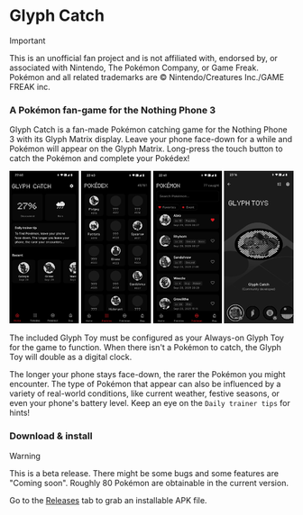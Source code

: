 # Glyph Catch

> [!IMPORTANT]
> This is an unofficial fan project and is not affiliated with, endorsed by, or associated with Nintendo, The Pokémon Company, or Game Freak. Pokémon and all related trademarks are © Nintendo/Creatures Inc./GAME FREAK inc.

### A Pokémon fan-game for the Nothing Phone 3

Glyph Catch is a fan-made Pokémon catching game for the Nothing Phone 3 with its Glyph Matrix display. Leave your phone face-down for a while and Pokémon will appear on the Glyph Matrix. Long-press the touch button to catch the Pokémon and complete your Pokédex!

![Screenshots: home screen, Pokédex screen, caught Pokémon screen, Glyph Toy screen](/visual.png)

The included Glyph Toy must be configured as your Always-on Glyph Toy for the game to function. When there isn't a Pokémon to catch, the Glyph Toy will double as a digital clock.

The longer your phone stays face-down, the rarer the Pokémon you might encounter. The type of Pokémon that appear can also be influenced by a variety of real-world conditions, like current weather, festive seasons, or even your phone's battery level. Keep an eye on the `Daily trainer tips` for hints!

### Download & install

> [!WARNING]
> This is a beta release. There might be some bugs and some features are "Coming soon".
> Roughly 80 Pokémon are obtainable in the current version.

Go to the [Releases](https://github.com/equalparts/glyph-catch/releases) tab to grab an installable APK file.
